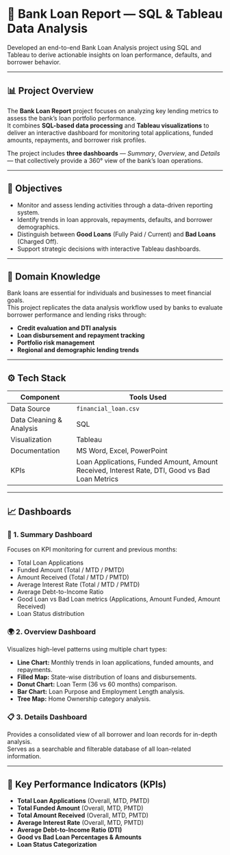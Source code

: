 # 🏦 Bank Loan Report — SQL & Tableau Data Analysis

Developed an end-to-end Bank Loan Analysis project using SQL and Tableau to derive actionable insights on loan performance, defaults, and borrower behavior.

---

## 📊 Project Overview

The **Bank Loan Report** project focuses on analyzing key lending metrics to assess the bank’s loan portfolio performance.  
It combines **SQL-based data processing** and **Tableau visualizations** to deliver an interactive dashboard for monitoring total applications, funded amounts, repayments, and borrower risk profiles.

The project includes **three dashboards** — *Summary*, *Overview*, and *Details* — that collectively provide a 360° view of the bank’s loan operations.

---

## 🎯 Objectives

- Monitor and assess lending activities through a data-driven reporting system.  
- Identify trends in loan approvals, repayments, defaults, and borrower demographics.  
- Distinguish between **Good Loans** (Fully Paid / Current) and **Bad Loans** (Charged Off).  
- Support strategic decisions with interactive Tableau dashboards.

---

## 🧠 Domain Knowledge

Bank loans are essential for individuals and businesses to meet financial goals.  
This project replicates the data analysis workflow used by banks to evaluate borrower performance and lending risks through:
- **Credit evaluation and DTI analysis**
- **Loan disbursement and repayment tracking**
- **Portfolio risk management**
- **Regional and demographic lending trends**

---

## ⚙️ Tech Stack

| Component | Tools Used |
|------------|------------|
| Data Source | `financial_loan.csv` |
| Data Cleaning & Analysis | SQL |
| Visualization | Tableau |
| Documentation | MS Word, Excel, PowerPoint |
| KPIs | Loan Applications, Funded Amount, Amount Received, Interest Rate, DTI, Good vs Bad Loan Metrics |

---

## 📈 Dashboards

### 🧾 1. **Summary Dashboard**
Focuses on KPI monitoring for current and previous months:
- Total Loan Applications  
- Funded Amount (Total / MTD / PMTD)  
- Amount Received (Total / MTD / PMTD)  
- Average Interest Rate (Total / MTD / PMTD)  
- Average Debt-to-Income Ratio  
- Good Loan vs Bad Loan metrics (Applications, Amount Funded, Amount Received)  
- Loan Status distribution  

### 🌍 2. **Overview Dashboard**
Visualizes high-level patterns using multiple chart types:
- **Line Chart:** Monthly trends in loan applications, funded amounts, and repayments.  
- **Filled Map:** State-wise distribution of loans and disbursements.  
- **Donut Chart:** Loan Term (36 vs 60 months) comparison.  
- **Bar Chart:** Loan Purpose and Employment Length analysis.  
- **Tree Map:** Home Ownership category analysis.

### 📋 3. **Details Dashboard**
Provides a consolidated view of all borrower and loan records for in-depth analysis.  
Serves as a searchable and filterable database of all loan-related information.

---

## 🧮 Key Performance Indicators (KPIs)

- **Total Loan Applications** (Overall, MTD, PMTD)  
- **Total Funded Amount** (Overall, MTD, PMTD)  
- **Total Amount Received** (Overall, MTD, PMTD)  
- **Average Interest Rate** (Overall, MTD, PMTD)  
- **Average Debt-to-Income Ratio (DTI)**  
- **Good vs Bad Loan Percentages & Amounts**  
- **Loan Status Categorization**


